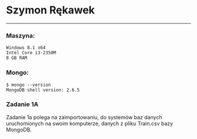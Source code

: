 # Szymon Rękawek
----
### Maszyna:
```
Windows 8.1 x64
Intel Core i3-2350M 
8 GB RAM
```

### Mongo:
```
$ mongo --version
MongoDB shell version: 2.6.5
```

### Zadanie 1A

Zadanie 1a polega na zaimportowaniu, do systemów baz danych uruchomionych na swoim komputerze, danych z pliku Train.csv bazy MongoDB.
